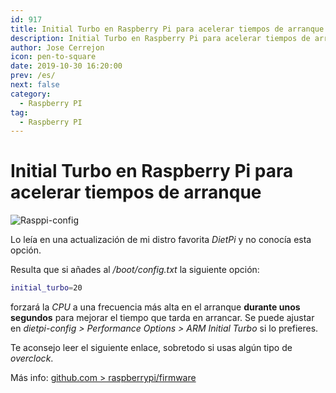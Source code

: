```yaml
---
id: 917
title: Initial Turbo en Raspberry Pi para acelerar tiempos de arranque
description: Initial Turbo en Raspberry Pi para acelerar tiempos de arranque
author: Jose Cerrejon
icon: pen-to-square
date: 2019-10-30 16:20:00
prev: /es/
next: false
category:
  - Raspberry PI
tag:
  - Raspberry PI
---
```


# Initial Turbo en Raspberry Pi para acelerar tiempos de arranque

![Rasppi-config](/images/2019/10/raspi-config.png)

Lo leía en una actualización de mi distro favorita *DietPi* y no conocía esta opción.

Resulta que si añades al */boot/config.txt* la siguiente opción:

```bash
initial_turbo=20
```

forzará la *CPU* a una frecuencia más alta en el arranque **durante unos segundos** para mejorar el tiempo que tarda en arrancar. Se puede ajustar en *dietpi-config > Performance Options > ARM Initial Turbo* si lo prefieres.

Te aconsejo leer el siguiente enlace, sobretodo si usas algún tipo de *overclock*.

Más info: [github.com > raspberrypi/firmware](https://github.com/raspberrypi/firmware/issues/1005)